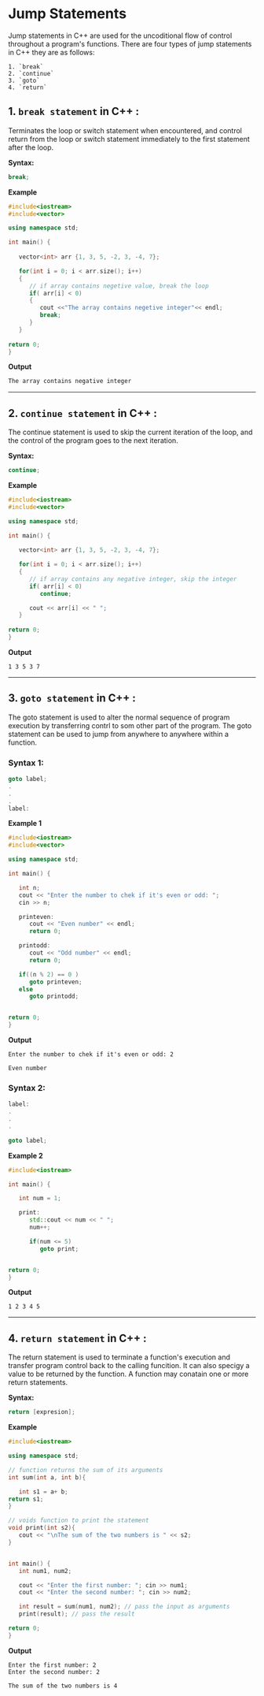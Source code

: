# Jump Statements

Jump statements in C++ are used for the uncoditional flow of control throughout a program's functions. There are four types of jump statements in C++ they are as follows:  

    1. `break`
    2. `continue`
    3. `goto`
    4. `return`


## 1. `break statement` in C++ : 

Terminates the loop or switch statement when encountered, and control return from the loop or switch statement immediately to the first statement after the loop.

**Syntax:**

```cpp
break;
```

**Example**

```cpp
#include<iostream>
#include<vector>

using namespace std;

int main() {
   
   vector<int> arr {1, 3, 5, -2, 3, -4, 7};

   for(int i = 0; i < arr.size(); i++)
   {
      // if array contains negetive value, break the loop
      if( arr[i] < 0)
      {
         cout <<"The array contains negetive integer"<< endl;
         break;
      }
   }
   
return 0;
}
```

**Output**

```cpp
The array contains negative integer
```

****

## 2. `continue statement` in C++ : 

The continue statement is used to skip the current iteration of the loop, and the control of the program goes to the next iteration.

**Syntax:**

```cpp
continue;
```

**Example**

```cpp
#include<iostream>
#include<vector>

using namespace std;

int main() {
   
   vector<int> arr {1, 3, 5, -2, 3, -4, 7};

   for(int i = 0; i < arr.size(); i++)
   {
      // if array contains any negative integer, skip the integer
      if( arr[i] < 0)
         continue;

      cout << arr[i] << " ";
   }
   
return 0;
}
```

**Output**

```
1 3 5 3 7
```

****

## 3. `goto statement` in C++ : 

The goto statement is used to alter the normal sequence of program execution by transferring contrl to som other part of the program. The goto statement can be used to jump from anywhere to anywhere within a function.

### **Syntax 1:**

```cpp
goto label;
.
.
. 
label:
```

**Example 1**

```cpp
#include<iostream>
#include<vector>

using namespace std;

int main() {

   int n;
   cout << "Enter the number to chek if it's even or odd: "; 
   cin >> n;

   printeven:
      cout << "Even number" << endl;
      return 0;

   printodd:
      cout << "Odd number" << endl;
      return 0;

   if((n % 2) == 0 )
      goto printeven;
   else
      goto printodd;


return 0;
}
```

**Output**

```
Enter the number to chek if it's even or odd: 2

Even number
```

### **Syntax 2:**

```cpp
label:
.
.
.

goto label;
```

**Example 2**

```cpp
#include<iostream>

int main() {

   int num = 1;

   print:
      std::cout << num << " ";
      num++;

      if(num <= 5)
         goto print;


return 0;
}
```

**Output**

```
1 2 3 4 5
```

****

## 4. `return statement` in C++ :

The return statement is used to terminate a function's execution and transfer program control back to the calling funcition. It can also specigy a value to be returned by the function. A function may conatain one or more return statements.

**Syntax:**

```cpp
return [expresion];
```

**Example**

```cpp
#include<iostream>

using namespace std;

// function returns the sum of its arguments
int sum(int a, int b){

   int s1 = a+ b;
return s1;
}

// voids function to print the statement
void print(int s2){
   cout << "\nThe sum of the two numbers is " << s2;
}


int main() {
   int num1, num2;

   cout << "Enter the first number: "; cin >> num1;
   cout << "Enter the second number: "; cin >> num2;

   int result = sum(num1, num2); // pass the input as arguments
   print(result); // pass the result 

return 0;
}
```

**Output**

```
Enter the first number: 2
Enter the second number: 2

The sum of the two numbers is 4
```
